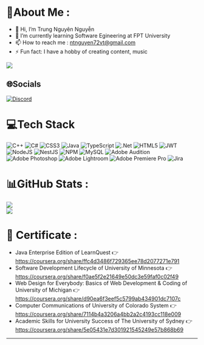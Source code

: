# 💫About Me :
- 👋 Hi, I’m Trung Nguyên Nguyễn
- 🌱 I’m currently learning Software Egineering at FPT University
- 📫 How to reach me : ntnguyen72vt@gmail.com
- ⚡ Fun fact: I have a hobby of creating content, music

[![](https://visitcount.itsvg.in/api?id=Legen25&icon=0&color=0)](https://visitcount.itsvg.in)

## 🌐Socials
[![Discord](https://img.shields.io/badge/Discord-%237289DA.svg?logo=discord&logoColor=white)](htttps://discord.gg/864515156485341204) 

# 💻Tech Stack
![C++](https://img.shields.io/badge/c++-%2300599C.svg?style=for-the-badge&logo=c%2B%2B&logoColor=white) ![C#](https://img.shields.io/badge/c%23-%23239120.svg?style=for-the-badge&logo=c-sharp&logoColor=white) ![CSS3](https://img.shields.io/badge/css3-%231572B6.svg?style=for-the-badge&logo=css3&logoColor=white) ![Java](https://img.shields.io/badge/java-%23ED8B00.svg?style=for-the-badge&logo=java&logoColor=white) ![TypeScript](https://img.shields.io/badge/typescript-%23007ACC.svg?style=for-the-badge&logo=typescript&logoColor=white) ![.Net](https://img.shields.io/badge/.NET-5C2D91?style=for-the-badge&logo=.net&logoColor=white) ![HTML5](https://img.shields.io/badge/html5-%23E34F26.svg?style=for-the-badge&logo=html5&logoColor=white) ![JWT](https://img.shields.io/badge/JWT-black?style=for-the-badge&logo=JSON%20web%20tokens) ![NodeJS](https://img.shields.io/badge/node.js-6DA55F?style=for-the-badge&logo=node.js&logoColor=white) ![NestJS](https://img.shields.io/badge/nestjs-%23E0234E.svg?style=for-the-badge&logo=nestjs&logoColor=white) ![NPM](https://img.shields.io/badge/NPM-%23000000.svg?style=for-the-badge&logo=npm&logoColor=white) ![MySQL](https://img.shields.io/badge/mysql-%2300f.svg?style=for-the-badge&logo=mysql&logoColor=white) ![Adobe Audition](https://img.shields.io/badge/Adobe%20Audition-9999FF.svg?style=for-the-badge&logo=Adobe%20Audition&logoColor=white) ![Adobe Photoshop](https://img.shields.io/badge/adobephotoshop-%2331A8FF.svg?style=for-the-badge&logo=adobephotoshop&logoColor=white) ![Adobe Lightroom](https://img.shields.io/badge/Adobe%20Lightroom-31A8FF.svg?style=for-the-badge&logo=Adobe%20Lightroom&logoColor=white) ![Adobe Premiere Pro](https://img.shields.io/badge/Adobe%20Premiere%20Pro-9999FF.svg?style=for-the-badge&logo=Adobe%20Premiere%20Pro&logoColor=white) ![Jira](https://img.shields.io/badge/jira-%230A0FFF.svg?style=for-the-badge&logo=jira&logoColor=white)
# 📊GitHub Stats :
![](https://github-readme-stats.vercel.app/api?username=Legen25&theme=gruvbox&hide_border=true&include_all_commits=false&count_private=true)<br/>
![](https://github-readme-streak-stats.herokuapp.com/?user=Legen25&theme=gruvbox&hide_border=true)<br/>

# :crown: Certificate :
- Java Enterprise Edition of LearnQuest
  👉https://coursera.org/share/ffc4d3486f729365ee78d2077271e791
- Software Development Lifecycle of University of Minnesota
  👉https://coursera.org/share/f0ae5f2e21649e50dc3e59faf0c02f49
- Web Design for Everybody: Basics of Web Development & Coding of University of Michigan 👉https://coursera.org/share/d90ea6f3eef5c5799ab434901dc7107c
- Computer Communications of University of Colorado System
  👉https://coursera.org/share/7114b4a3206a4bb2a2c4193cc118e009
- Academic Skills for University Success of The University of Sydney
  👉https://coursera.org/share/5e05431e7d301921545249e57b868b69
 
---
 
